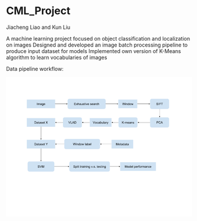 # CML_Project
Jiacheng Liao and Kun Liu

A machine learning project focused on object classification and localization on images
Designed and developed an image batch processing pipeline to produce input dataset for models
Implemented own version of K-Means algorithm to learn vocabularies of images

Data pipeline workflow:

![Query](image/pipeline.png)
